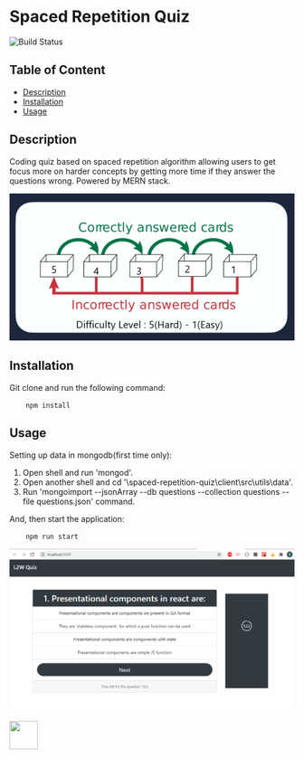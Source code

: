 # Spaced Repetition Quiz

![Build Status](https://img.shields.io/badge/build-passing-green.svg)

## Table of Content

- [Description](#Description)
- [Installation](#Installation)
- [Usage](#Usage)

## Description

Coding quiz based on spaced repetition algorithm allowing users to get focus more on harder concepts by getting more time if they answer the questions wrong.
Powered by MERN stack.

![Screenshot](images/algorithm.png 'algorithm')

## Installation

Git clone and run the following command:

```
    npm install
```

## Usage

Setting up data in mongodb(first time only): 
1.  Open shell and run 'mongod'.
2.  Open another shell and cd '\spaced-repetition-quiz\client\src\utils\data'.
3.  Run 'mongoimport --jsonArray --db questions --collection questions --file questions.json' command.

And, then start the application:
```
    npm run start
```


![Screenshot](images/homeScreen.png 'Home')

<img src="https://avatars0.githubusercontent.com/u/28842469?v=4" width ="50px" height="50px"> 
